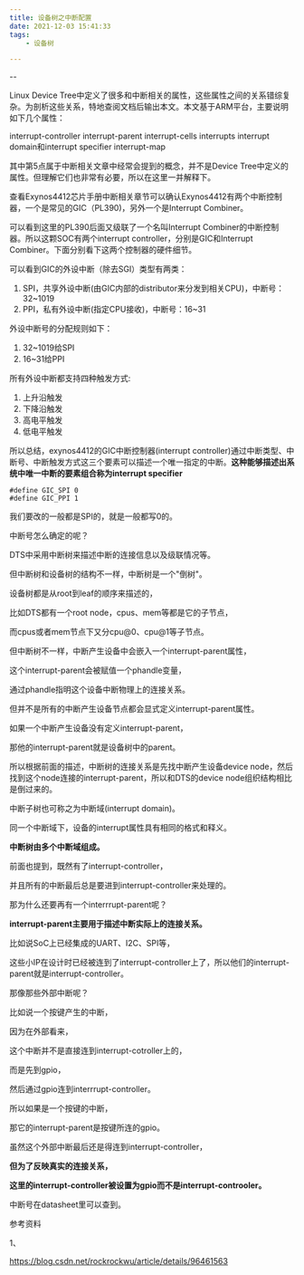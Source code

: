 ```yaml
---
title: 设备树之中断配置
date: 2021-12-03 15:41:33
tags:
	- 设备树

---
```


--

Linux Device Tree中定义了很多和中断相关的属性，这些属性之间的关系错综复杂。为剖析这些关系，特地查阅文档后输出本文。本文基于ARM平台，主要说明如下几个属性：

interrupt-controller
interrupt-parent
interrupt-cells
interrupts
interrupt domain和interrupt specifier
interrupt-map

其中第5点属于中断相关文章中经常会提到的概念，并不是Device Tree中定义的属性。但理解它们也非常有必要，所以在这里一并解释下。

查看Exynos4412芯片手册中断相关章节可以确认Exynos4412有两个中断控制器，一个是常见的GIC（PL390)，另外一个是Interrupt Combiner。

可以看到这里的PL390后面又级联了一个名叫Interrupt Combiner的中断控制器。所以这颗SOC有两个interrupt controller，分别是GIC和Interrupt Combiner。下面分别看下这两个控制器的硬件细节。



可以看到GIC的外设中断（除去SGI）类型有两类：

1. SPI，共享外设中断(由GIC内部的distributor来分发到相关CPU)，中断号：32~1019
2. PPI，私有外设中断(指定CPU接收)，中断号：16~31

外设中断号的分配规则如下：

1. 32~1019给SPI
2. 16~31给PPI

所有外设中断都支持四种触发方式:

1. 上升沿触发
2. 下降沿触发
3. 高电平触发
4. 低电平触发

所以总结，exynos4412的GIC中断控制器(interrupt controller)通过中断类型、中断号、中断触发方式这三个要素可以描述一个唯一指定的中断。**这种能够描述出系统中唯一中断的要素组合称为interrupt specifier**

```
#define GIC_SPI 0
#define GIC_PPI 1
```

我们要改的一般都是SPI的，就是一般都写0的。

中断号怎么确定的呢？



DTS中采用中断树来描述中断的连接信息以及级联情况等。

但中断树和设备树的结构不一样，中断树是一个"倒树"。

设备树都是从root到leaf的顺序来描述的，

比如DTS都有一个root node，cpus、mem等都是它的子节点，

而cpus或者mem节点下又分cpu@0、cpu@1等子节点。

但中断树不一样，中断产生设备中会嵌入一个interrupt-parent属性，

这个interrupt-parent会被赋值一个phandle变量，

通过phandle指明这个设备中断物理上的连接关系。

但并不是所有的中断产生设备节点都会显式定义interrupt-parent属性。

如果一个中断产生设备没有定义interrupt-parent，

那他的interrupt-parent就是设备树中的parent。

所以根据前面的描述，中断树的连接关系是先找中断产生设备device node，然后找到这个node连接的interrupt-parent，所以和DTS的device node组织结构相比是倒过来的。

中断子树也可称之为中断域(interrupt domain)。

同一个中断域下，设备的interrupt属性具有相同的格式和释义。

**中断树由多个中断域组成。**



前面也提到，既然有了interrupt-controller，

并且所有的中断最后总是要进到interrupt-controller来处理的。

那为什么还要再有一个interrrupt-parent呢？

**interrupt-parent主要用于描述中断实际上的连接关系。**

比如说SoC上已经集成的UART、I2C、SPI等，

这些小IP在设计时已经被连到了interrupt-controller上了，所以他们的interrupt-parent就是interrupt-controller。

那像那些外部中断呢？

比如说一个按键产生的中断，

因为在外部看来，

这个中断并不是直接连到interrupt-cotroller上的，

而是先到gpio，

然后通过gpio连到interrrupt-controller。

所以如果是一个按键的中断，

那它的interrupt-parent是按键所连的gpio。

虽然这个外部中断最后还是得连到interrupt-controller，

**但为了反映真实的连接关系，**

**这里的interrupt-controller被设置为gpio而不是interrupt-controoler。**



中断号在datasheet里可以查到。



参考资料

1、

https://blog.csdn.net/rockrockwu/article/details/96461563